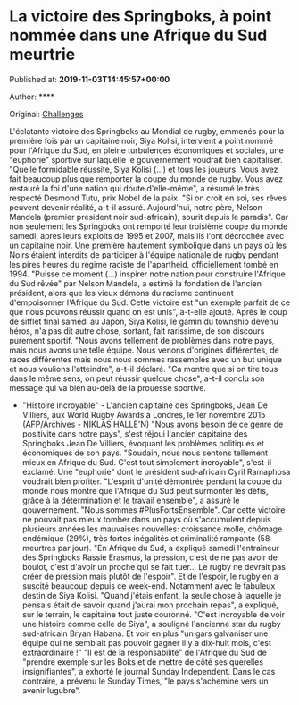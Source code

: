 
# La victoire des Springboks, à point nommée dans une Afrique du Sud meurtrie

Published at: **2019-11-03T14:45:57+00:00**

Author: ****

Original: [Challenges](https://www.challenges.fr/sport/la-victoire-des-springboks-a-point-nommee-dans-une-afrique-du-sud-meurtrie_682971)

L'éclatante victoire des Springboks au Mondial de rugby, emmenés pour la première fois par un capitaine noir, Siya Kolisi, intervient à point nommé pour l'Afrique du Sud, en pleine turbulences économiques et sociales, une "euphorie" sportive sur laquelle le gouvernement voudrait bien capitaliser.
"Quelle formidable réussite, Siya Kolisi (...) et tous les joueurs. Vous avez fait beaucoup plus que remporter la coupe du monde de rugby. Vous avez restauré la foi d'une nation qui doute d'elle-même", a résumé le très respecté Desmond Tutu, prix Nobel de la paix.
"Si on croit en soi, ses rêves peuvent devenir réalité, a-t-il assuré. Aujourd'hui, notre père, Nelson Mandela (premier président noir sud-africain), sourit depuis le paradis".
Car non seulement les Springboks ont remporté leur troisième coupe du monde samedi, après leurs exploits de 1995 et 2007, mais ils l'ont décrochée avec un capitaine noir.
Une première hautement symbolique dans un pays où les Noirs étaient interdits de participer à l'équipe nationale de rugby pendant les pires heures du régime raciste de l'apartheid, officiellement tombé en 1994.
"Puisse ce moment (...) inspirer notre nation pour construire l'Afrique du Sud rêvée" par Nelson Mandela, a estimé la fondation de l'ancien président, alors que les vieux démons du racisme continuent d'empoisonner l'Afrique du Sud.
Cette victoire est "un exemple parfait de ce que nous pouvons réussir quand on est unis", a-t-elle ajouté.
Après le coup de sifflet final samedi au Japon, Siya Kolisi, le gamin du township devenu héros, n'a pas dit autre chose, sortant, fait rarissime, de son discours purement sportif.
"Nous avons tellement de problèmes dans notre pays, mais nous avons une telle équipe. Nous venons d'origines différentes, de races différentes mais nous nous sommes rassemblés avec un but unique et nous voulions l'atteindre", a-t-il déclaré.
"Ca montre que si on tire tous dans le même sens, on peut réussir quelque chose", a-t-il conclu son message qui va bien au-delà de la prouesse sportive.
- "Histoire incroyable" -
L'ancien capitaine des Springboks, Jean De Villiers, aux World Rugby Awards à Londres, le 1er novembre 2015 (AFP/Archives - NIKLAS HALLE'N)
"Nous avons besoin de ce genre de positivité dans notre pays", s'est réjoui l'ancien capitaine des Springboks Jean De Villiers, évoquant les problèmes politiques et économiques de son pays.
"Soudain, nous nous sentons tellement mieux en Afrique du Sud. C'est tout simplement incroyable", s'est-il exclamé.
Une "euphorie" dont le président sud-africain Cyril Ramaphosa voudrait bien profiter.
"L'esprit d'unité démontrée pendant la coupe du monde nous montre que l'Afrique du Sud peut surmonter les défis, grâce à la détermination et le travail ensemble", a assuré le gouvernement. "Nous sommes #PlusFortsEnsemble".
Car cette victoire ne pouvait pas mieux tomber dans un pays où s'accumulent depuis plusieurs années les mauvaises nouvelles: croissance molle, chômage endémique (29%), très fortes inégalités et criminalité rampante (58 meurtres par jour).
"En Afrique du Sud, a expliqué samedi l'entraîneur des Springboks Rassie Erasmus, la pression, c'est de ne pas avoir de boulot, c'est d'avoir un proche qui se fait tuer... Le rugby ne devrait pas créer de pression mais plutôt de l'espoir".
Et de l'espoir, le rugby en a suscité beaucoup depuis ce week-end. Notamment avec le fabuleux destin de Siya Kolisi.
"Quand j'étais enfant, la seule chose à laquelle je pensais était de savoir quand j'aurai mon prochain repas", a expliqué, sur le terrain, le capitaine tout juste couronné.
"C'est incroyable de voir une histoire comme celle de Siya", a souligné l'ancienne star du rugby sud-africain Bryan Habana. Et voir en plus "un gars galvaniser une équipe qui ne semblait pas pouvoir gagner il y a dix-huit mois, c'est extraordinaire !"
"Il est de la responsabilité" de l'Afrique du Sud de "prendre exemple sur les Boks et de mettre de côté ses querelles insignifiantes", a exhorté le journal Sunday Independent. Dans le cas contraire, a prévenu le Sunday Times, "le pays s'achemine vers un avenir lugubre".
